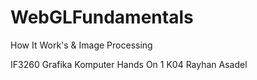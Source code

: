 # WebGLFundamentals
How It Work's & Image Processing

IF3260 Grafika Komputer
Hands On 1 K04
Rayhan Asadel
